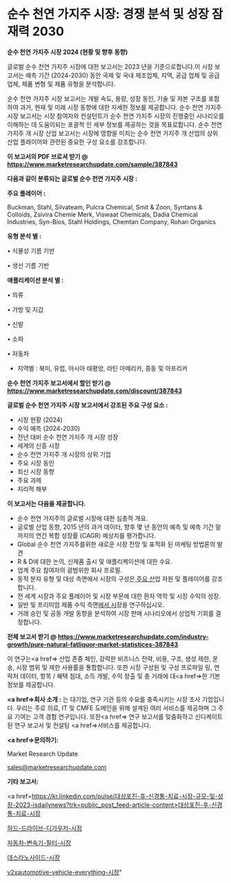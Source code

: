 # 순수 천연 가지주 시장: 경쟁 분석 및 성장 잠재력 2030

<strong>순수 천연 가지주 시장 2024 (현황 및 향후 동향)</strong>

글로벌 순수 천연 가지주 시장에 대한 보고서는 2023 년을 기준으로합니다.이 시장 보고서는 예측 기간 (2024-2030) 동안 국제 및 국내 제조업체, 지역, 공급 업체 및 공급 업체, 제품 변형 및 제품 유형을 분석합니다.

순수 천연 가지주 시장 보고서는 개발 속도, 용량, 성장 동인, 기술 및 자본 구조를 포함하여 과거, 현재 및 미래 시장 동향에 대한 자세한 정보를 제공합니다. 순수 천연 가지주 시장 보고서는 시장 참여자와 컨설턴트가 순수 천연 가지주 시장의 진행중인 시나리오를 이해하는 데 도움이되는 포괄적 인 세부 정보를 제공하는 것을 목표로합니다. 순수 천연 가지주 개 시장 산업 보고서는 시장에 영향을 미치는 순수 천연 가지주 개 산업의 상위 산업 플레이어와 관련된 중요한 구성 요소를 강조합니다.



<strong>이 보고서의 PDF 브로셔 받기 @ <a href=https://www.marketresearchupdate.com/sample/387843>https://www.marketresearchupdate.com/sample/387843</a></strong>



<strong>다음과 같이 분류되는 글로벌 순수 천연 가지주 시장 :</strong>



<strong>주요 플레이어 :</strong>

Buckman, Stahl, Silvateam, Pulcra Chemical, Smit & Zoon, Syntans & Colloids, Zsivira Chemie Merk, Viswaat Chemicals, Dadia Chemical Industries, Syn-Bios, Stahl Holdings, Chemtan Company, Rohan Organics



<strong>유형 분석 별 :</strong>

• 식물성 기름 기반

• 생선 기름 기반



<strong>애플리케이션 분석 별 :</strong>

• 의류

• 가방 및 지갑

• 신발

• 소파

• 자동차

<ul>
  <li>지역별 : 북미, 유럽, 아시아 태평양, 라틴 아메리카, 중동 및 아프리카</li>
</ul>


<strong>순수 천연 가지주 보고서에서 할인 받기 @ <a href=https://www.marketresearchupdate.com/discount/387843>https://www.marketresearchupdate.com/discount/387843</a></strong>



<strong>글로벌 순수 천연 가지주 시장 보고서에서 강조된 주요 구성 요소 :</strong>
<ul>
  <li>시장 현황 (2024)</li>
  <li>수익 예측 (2024-2030)</li>
  <li>전년 대비 순수 천연 가지주 개 시장 성장</li>
  <li>세계의 신흥 시장</li>
  <li>순수 천연 가지주 개 시장의 상위 기업</li>
  <li>주요 시장 동인</li>
  <li>최신 시장 동향</li>
  <li>주요 과제</li>
  <li>지리적 해부</li>
</ul>


<strong>이 보고서는 다음을 제공합니다.</strong>
<ul>
  <li>순수 천연 가지주의 글로벌 시장에 대한 심층적 개요.</li>
  <li>글로벌 산업 동향, 2015 년의 과거 데이터, 향후 몇 년 동안의 예측 및 예측 기간 말까지의 연간 복합 성장률 (CAGR) 예상치를 평가합니다.</li>
  <li>Global 순수 천연 가지주를위한 새로운 시장 전망 및 표적화 된 마케팅 방법론의 발견</li>
  <li>R &amp; D에 대한 논의, 신제품 출시 및 애플리케이션에 대한 수요.</li>
  <li>업계 주요 참여자의 광범위한 회사 프로필.</li>
  <li>동적 분자 유형 및 대상 측면에서 시장의 구성은<a href=> 주요 산</a>업 자원 및 플레이어를 강조합니다.</li>
  <li>전 세계 시장과 주요 플레이어 및 시장 부문에 대한 환자 역학 및 시장 수익의 성장.</li>
  <li>일반 및 프리미엄 제품 수익 측면<a href=>에서 시</a>장을 연구하십시오.</li>
  <li>거래 승인 및 공동 개발 동향을 분석하여 시장 판매 시나리오에서 상업적 기회를 결정합니다.</li>
</ul>



<strong>전체 보고서 받기 @ <a href=https://www.marketresearchupdate.com/industry-growth/pure-natural-fatliquor-market-statistices-387843>https://www.marketresearchupdate.com/industry-growth/pure-natural-fatliquor-market-statistices-387843</a></strong>

이 연구는<a href=> 산업 존중</a> 체인, 강력한 비즈니스 전략, 비용, 구조, 생성 제한, 운송, 시장 범위 및 제한 사용률을 통합합니다. 또한 시장 구성원 및 구성 프로파일 링, 연락처 데이터, 항목 / 혜택 침대, 소득 개발, 수익 창출 및 총 거래에 대<a href=>한 기본 </a>정보를 제공합니다.



<strong><a href=>회사 소</a>개 :</strong>
는 대기업, 연구 기관 등의 수요를 충족시키는 시장 조사 기업입니다. 우리는 주로 의료, IT 및 CMFE 도메인을 위해 설계된 여러 서비스를 제공하며 그 주요 기여는 고객 경험 연구입니다. 또한<a href=> 연구 보</a>고서를 맞춤화하고 신디케이트 된 연구 보고서 및 컨설팅 <a href=>서비스</a>를 제공합니다.



<strong><a href=>문의하기:</a></strong>

Market Research Update

sales@marketresearchupdate.com



<strong>기타 보고서:</strong>

<a href=https://kr.linkedin.com/pulse/대상포진-후-신경통-치료-시장-규모-및-성장-2023-isdailynews?trk=public_post_feed-article-content>대상포진-후-신경통-치료-시장</a>

<a href=https://www.linkedin.com/pulse/하드-드라이브-디가우저-시장-세분화-연구-및-목표-고객2029년/>하드-드라이브-디가우저-시장</a>

<a href=https://www.linkedin.com/pulse/자동차-변속기-필터-시장-동향-및-성장-전망-consumer-connection-compendium-ana-9uz3f/>자동차-변속기-필터-시장</a>

<a href=https://www.linkedin.com/pulse/데스라노사이드-시장-경쟁-분석-및-성장-잠재력-2029-consumer-connection-chronicles-24--3ikmf/>데스라노사이드-시장</a>

<a href=https://www.linkedin.com/pulse/v2xautomotive-vehicle-everything-시장-h6n5f/>v2xautomotive-vehicle-everything-시장</a>"
